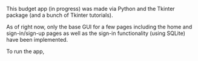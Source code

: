This budget app (in progress) was made via Python and the Tkinter package (and a bunch of Tkinter tutorials).

As of right now, only the base GUI for a few pages including the home and sign-in/sign-up pages as well as the sign-in functionality (using SQLite) have been implemented.

To run the app, 